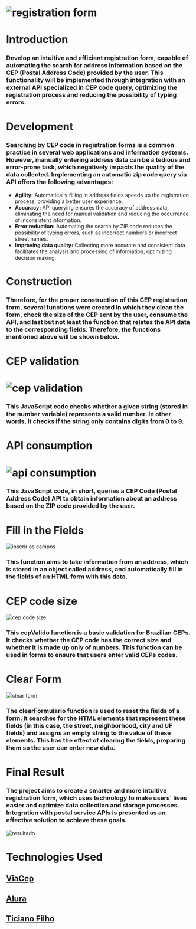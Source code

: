 # ![registration form](images/registration%20form%20logo.png)

# Introduction

### Develop an intuitive and efficient registration form, capable of automating the search for address information based on the CEP (Postal Address Code) provided by the user. This functionality will be implemented through integration with an external API specialized in CEP code query, optimizing the registration process and reducing the possibility of typing errors.

# Development

### Searching by CEP code in registration forms is a common practice in several web applications and information systems. However, manually entering address data can be a tedious and error-prone task, which negatively impacts the quality of the data collected. Implementing an automatic zip code query via API offers the following advantages:

 - **Agility:** Automatically filling in address fields speeds up the registration process, providing a better user experience.
 - **Accuracy:** API querying ensures the accuracy of address data, eliminating the need for manual validation and reducing the occurrence of inconsistent information.
 - **Error reduction:** Automating the search by ZIP code reduces the possibility of typing errors, such as incorrect numbers or incorrect street names.
 - **Improving data quality:** Collecting more accurate and consistent data facilitates the analysis and processing of information, optimizing decision making.


# Construction

### Therefore, for the proper construction of this CEP registration form, several functions were created in which they clean the form, check the size of the CEP sent by the user, consume the API, and last but not least the function that relates the API data to the corresponding fields.  Therefore, the functions mentioned above will be shown below.

#  CEP validation

# ![cep validation](images/cepValido.png)

### This JavaScript code checks whether a given string (stored in the number variable) represents a valid number. In other words, it checks if the string only contains digits from 0 to 9.

# API consumption

# ![api consumption](images/consumoCep.png)

### This JavaScript code, in short, queries a CEP Code (Postal Address Code) API to obtain information about an address based on the ZIP code provided by the user.

# Fill in the Fields

![inserir os campos](images/preencher%20os%20campos.png)

### This function aims to take information from an address, which is stored in an object called address, and automatically fill in the fields of an HTML form with this data.

# CEP code size

![cep code size](images/tamanho%20de%20cep.png)

### This cepValido function is a basic validation for Brazilian CEPs. It checks whether the CEP code has the correct size and whether it is made up only of numbers. This function can be used in forms to ensure that users enter valid CEPs codes.

# Clear Form

![clear form](images/limpar%20formulário.png)

### The clearFormulario function is used to reset the fields of a form. It searches for the HTML elements that represent these fields (in this case, the street, neighborhood, city and UF fields) and assigns an empty string to the value of these elements. This has the effect of clearing the fields, preparing them so the user can enter new data.

# Final Result

### The project aims to create a smarter and more intuitive registration form, which uses technology to make users' lives easier and optimize data collection and storage processes. Integration with postal service APIs is presented as an effective solution to achieve these goals.

![resultado](images/projeto%20final.png)

# Technologies Used

## [ViaCep](https://viacep.com.br/)
## [Alura](https://www.alura.com.br/?srsltid=AfmBOor0GEDEMLMLgSHNuV0ooKz1hUMV1XWpdqTrfYDLfyxX_yy-eXBS)
## [Ticiano Filho](https://github.com/TicianoFilho/PesquisaCEP/blob/main/script.js)
